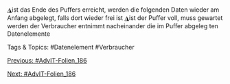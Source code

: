 ◮ist das Ende des Puﬀers erreicht, werden die folgenden Daten wieder am
Anfang abgelegt, falls dort wieder frei ist
◮ist der Puﬀer voll, muss gewartet werden
der Verbraucher entnimmt nacheinander die im Puﬀer abgeleg ten
Datenelemente

   Tags & Topics:
   #Datenelement
   #Verbraucher

[Previous: #AdvIT-Folien_186](AdvIT-Folien_186.md)

[Next: #AdvIT-Folien_186](AdvIT-Folien_186.md)